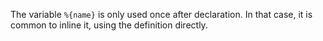 The variable `%{name}` is only used once after declaration. 
In that case, it is common to inline it, using the definition directly.
